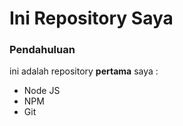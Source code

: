# Ini Repository Saya

### Pendahuluan

ini adalah repository **pertama** saya :

- Node JS
- NPM
- Git
